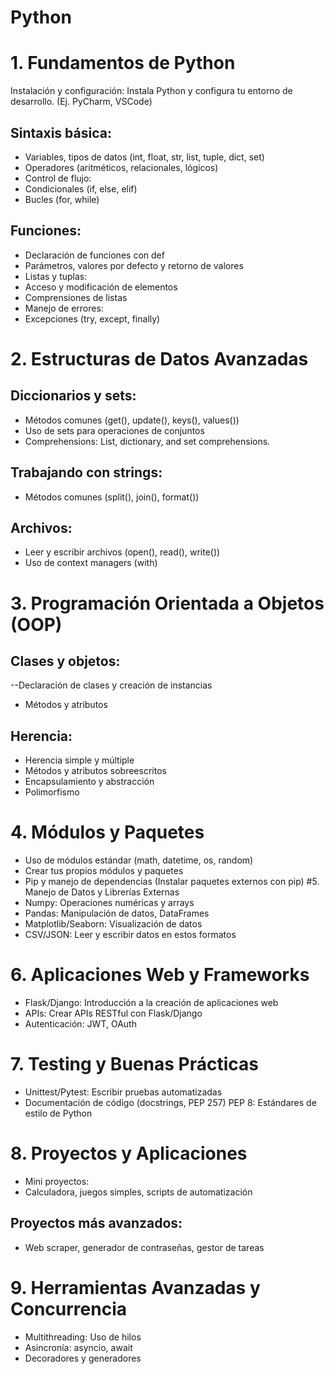 # Python

# 1. Fundamentos de Python
Instalación y configuración: Instala Python y configura tu entorno de desarrollo. (Ej. PyCharm, VSCode)
## Sintaxis básica:
- Variables, tipos de datos (int, float, str, list, tuple, dict, set)
- Operadores (aritméticos, relacionales, lógicos)
- Control de flujo:
- Condicionales (if, else, elif)
- Bucles (for, while)
## Funciones:
- Declaración de funciones con def
- Parámetros, valores por defecto y retorno de valores
- Listas y tuplas:
- Acceso y modificación de elementos
- Comprensiones de listas
- Manejo de errores:
- Excepciones (try, except, finally)
# 2. Estructuras de Datos Avanzadas
## Diccionarios y sets:
- Métodos comunes (get(), update(), keys(), values())
- Uso de sets para operaciones de conjuntos
- Comprehensions: List, dictionary, and set comprehensions.
## Trabajando con strings:
- Métodos comunes (split(), join(), format())
## Archivos:
- Leer y escribir archivos (open(), read(), write())
- Uso de context managers (with)
# 3. Programación Orientada a Objetos (OOP)
## Clases y objetos:
--Declaración de clases y creación de instancias
- Métodos y atributos
## Herencia:
- Herencia simple y múltiple
- Métodos y atributos sobreescritos
- Encapsulamiento y abstracción
- Polimorfismo
# 4. Módulos y Paquetes
- Uso de módulos estándar (math, datetime, os, random)
- Crear tus propios módulos y paquetes
- Pip y manejo de dependencias (Instalar paquetes externos con pip)
#5. Manejo de Datos y Librerías Externas
- Numpy: Operaciones numéricas y arrays
- Pandas: Manipulación de datos, DataFrames
- Matplotlib/Seaborn: Visualización de datos
- CSV/JSON: Leer y escribir datos en estos formatos
# 6. Aplicaciones Web y Frameworks
- Flask/Django: Introducción a la creación de aplicaciones web
- APIs: Crear APIs RESTful con Flask/Django
- Autenticación: JWT, OAuth
# 7. Testing y Buenas Prácticas
- Unittest/Pytest: Escribir pruebas automatizadas
- Documentación de código (docstrings, PEP 257)
PEP 8: Estándares de estilo de Python
# 8. Proyectos y Aplicaciones
- Mini proyectos:
- Calculadora, juegos simples, scripts de automatización
## Proyectos más avanzados:
- Web scraper, generador de contraseñas, gestor de tareas
# 9. Herramientas Avanzadas y Concurrencia
- Multithreading: Uso de hilos
- Asincronía: asyncio, await
- Decoradores y generadores
